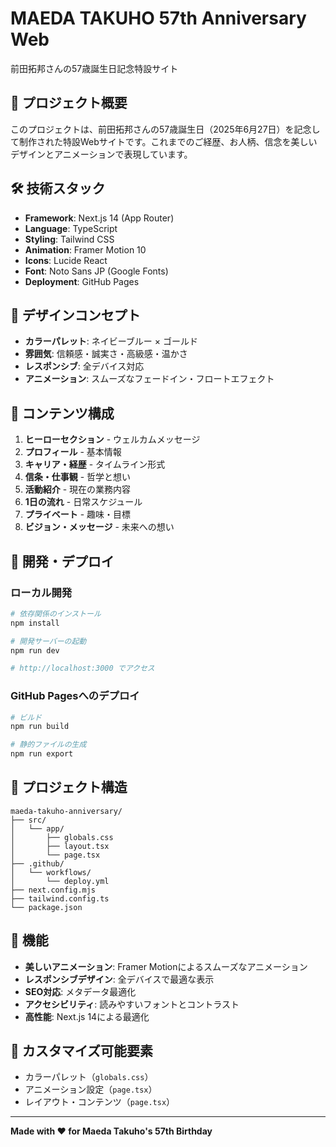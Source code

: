 # MAEDA TAKUHO 57th Anniversary Web

前田拓邦さんの57歳誕生日記念特設サイト

## 🎉 プロジェクト概要

このプロジェクトは、前田拓邦さんの57歳誕生日（2025年6月27日）を記念して制作された特設Webサイトです。これまでのご経歴、お人柄、信念を美しいデザインとアニメーションで表現しています。

## 🛠️ 技術スタック

- **Framework**: Next.js 14 (App Router)
- **Language**: TypeScript
- **Styling**: Tailwind CSS
- **Animation**: Framer Motion 10
- **Icons**: Lucide React
- **Font**: Noto Sans JP (Google Fonts)
- **Deployment**: GitHub Pages

## 🎨 デザインコンセプト

- **カラーパレット**: ネイビーブルー × ゴールド
- **雰囲気**: 信頼感・誠実さ・高級感・温かさ
- **レスポンシブ**: 全デバイス対応
- **アニメーション**: スムーズなフェードイン・フロートエフェクト

## 📑 コンテンツ構成

1. **ヒーローセクション** - ウェルカムメッセージ
2. **プロフィール** - 基本情報
3. **キャリア・経歴** - タイムライン形式
4. **信条・仕事観** - 哲学と想い
5. **活動紹介** - 現在の業務内容
6. **1日の流れ** - 日常スケジュール
7. **プライベート** - 趣味・目標
8. **ビジョン・メッセージ** - 未来への想い

## 🚀 開発・デプロイ

### ローカル開発

```bash
# 依存関係のインストール
npm install

# 開発サーバーの起動
npm run dev

# http://localhost:3000 でアクセス
```

### GitHub Pagesへのデプロイ

```bash
# ビルド
npm run build

# 静的ファイルの生成
npm run export
```

## 📁 プロジェクト構造

```
maeda-takuho-anniversary/
├── src/
│   └── app/
│       ├── globals.css
│       ├── layout.tsx
│       └── page.tsx
├── .github/
│   └── workflows/
│       └── deploy.yml
├── next.config.mjs
├── tailwind.config.ts
└── package.json
```

## 🎯 機能

- **美しいアニメーション**: Framer Motionによるスムーズなアニメーション
- **レスポンシブデザイン**: 全デバイスで最適な表示
- **SEO対応**: メタデータ最適化
- **アクセシビリティ**: 読みやすいフォントとコントラスト
- **高性能**: Next.js 14による最適化

## 🎨 カスタマイズ可能要素

- カラーパレット（`globals.css`）
- アニメーション設定（`page.tsx`）
- レイアウト・コンテンツ（`page.tsx`）

---

**Made with ❤️ for Maeda Takuho's 57th Birthday**

